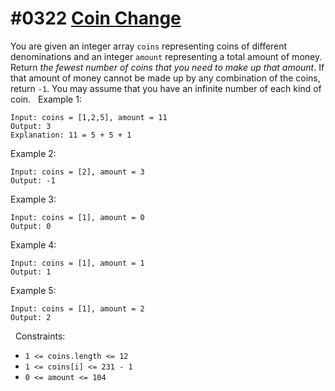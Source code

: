 # #0322 [Coin Change](https://leetcode.com/problems/coin-change)

You are given an integer array `coins` representing coins of different denominations and an integer `amount` representing a total amount of money.
Return *the fewest number of coins that you need to make up that amount*. If that amount of money cannot be made up by any combination of the coins, return `-1`.
You may assume that you have an infinite number of each kind of coin.
 
Example 1:
```
Input: coins = [1,2,5], amount = 11
Output: 3
Explanation: 11 = 5 + 5 + 1
```
Example 2:
```
Input: coins = [2], amount = 3
Output: -1
```
Example 3:
```
Input: coins = [1], amount = 0
Output: 0
```
Example 4:
```
Input: coins = [1], amount = 1
Output: 1
```
Example 5:
```
Input: coins = [1], amount = 2
Output: 2
```
 
Constraints:
* `1 <= coins.length <= 12`
* `1 <= coins[i] <= 231 - 1`
* `0 <= amount <= 104`
